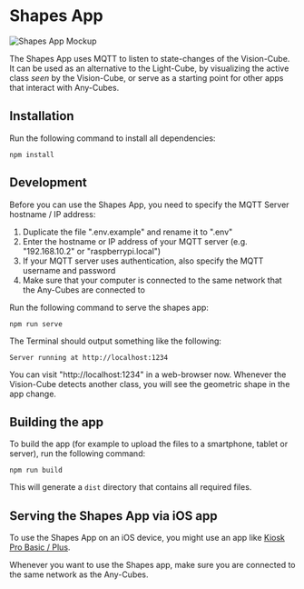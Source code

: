 # Shapes App

![Shapes App Mockup](https://user-images.githubusercontent.com/1055819/170129045-64e360d7-9320-486a-8685-f220606ec701.png)

The Shapes App uses MQTT to listen to state-changes of the Vision-Cube.
It can be used as an alternative to the Light-Cube, by visualizing the active class *seen* by the Vision-Cube, or serve as a starting point for other apps that interact with Any-Cubes.

## Installation

Run the following command to install all dependencies:

```
npm install
```

## Development

Before you can use the Shapes App, you need to specify the MQTT Server hostname / IP address:

1. Duplicate the file ".env.example" and rename it to ".env"
2. Enter the hostname or IP address of your MQTT server (e.g. "192.168.10.2" or "raspberrypi.local")
3. If your MQTT server uses authentication, also specify the MQTT username and password
3. Make sure that your computer is connected to the same network that the Any-Cubes are connected to

Run the following command to serve the shapes app:

```
npm run serve
```

The Terminal should output something like the following:

```
Server running at http://localhost:1234
```

You can visit "http://localhost:1234" in a web-browser now. Whenever the Vision-Cube detects another class, you will see the geometric shape in the app change.

## Building the app

To build the app (for example to upload the files to a smartphone, tablet or server), run the following command:

```
npm run build
```

This will generate a `dist` directory that contains all required files.

## Serving the Shapes App via iOS app

To use the Shapes App on an iOS device, you might use an app like [Kiosk Pro Basic / Plus](https://www.kioskgroup.com/pages/kiosk-pro-pricing).

Whenever you want to use the Shapes app, make sure you are connected to the same network as the Any-Cubes.

